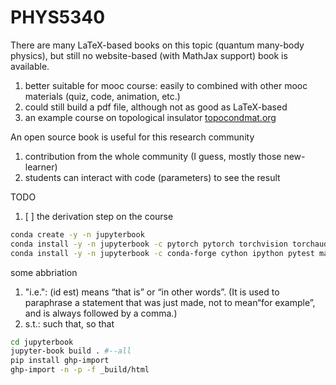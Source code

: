 # PHYS5340

There are many LaTeX-based books on this topic (quantum many-body physics), but still no website-based (with MathJax support) book is available.

1. better suitable for mooc course: easily to combined with other mooc materials (quiz, code, animation, etc.)
2. could still build a pdf file, although not as good as LaTeX-based
3. an example course on topological insulator [topocondmat.org](https://topocondmat.org/)

An open source book is useful for this research community

1. contribution from the whole community (I guess, mostly those new-learner)
2. students can interact with code (parameters) to see the result

TODO

1. [ ] the derivation step on the course

```bash
conda create -y -n jupyterbook
conda install -y -n jupyterbook -c pytorch pytorch torchvision torchaudio cpuonly
conda install -y -n jupyterbook -c conda-forge cython ipython pytest matplotlib h5py pandas pylint jupyterlab pillow protobuf scipy requests tqdm lxml opt_einsum jupyter-book
```

some abbriation

1. "i.e.": (id est) means “that is” or “in other words”. (It is used to paraphrase a statement that was just made, not to mean“for example”, and is always followed by a comma.)
2. s.t.: such that, so that

```bash
cd jupyterbook
jupyter-book build . #--all
pip install ghp-import
ghp-import -n -p -f _build/html
```
